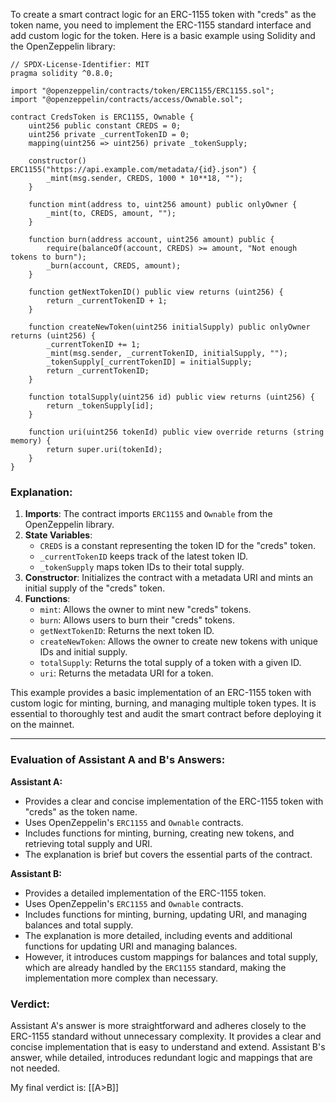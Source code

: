 
To create a smart contract logic for an ERC-1155 token with "creds" as the token name, you need to implement the ERC-1155 standard interface and add custom logic for the token. Here is a basic example using Solidity and the OpenZeppelin library:

```solidity
// SPDX-License-Identifier: MIT
pragma solidity ^0.8.0;

import "@openzeppelin/contracts/token/ERC1155/ERC1155.sol";
import "@openzeppelin/contracts/access/Ownable.sol";

contract CredsToken is ERC1155, Ownable {
    uint256 public constant CREDS = 0;
    uint256 private _currentTokenID = 0;
    mapping(uint256 => uint256) private _tokenSupply;

    constructor() ERC1155("https://api.example.com/metadata/{id}.json") {
        _mint(msg.sender, CREDS, 1000 * 10**18, "");
    }

    function mint(address to, uint256 amount) public onlyOwner {
        _mint(to, CREDS, amount, "");
    }

    function burn(address account, uint256 amount) public {
        require(balanceOf(account, CREDS) >= amount, "Not enough tokens to burn");
        _burn(account, CREDS, amount);
    }

    function getNextTokenID() public view returns (uint256) {
        return _currentTokenID + 1;
    }

    function createNewToken(uint256 initialSupply) public onlyOwner returns (uint256) {
        _currentTokenID += 1;
        _mint(msg.sender, _currentTokenID, initialSupply, "");
        _tokenSupply[_currentTokenID] = initialSupply;
        return _currentTokenID;
    }

    function totalSupply(uint256 id) public view returns (uint256) {
        return _tokenSupply[id];
    }

    function uri(uint256 tokenId) public view override returns (string memory) {
        return super.uri(tokenId);
    }
}
```

### Explanation:
1. **Imports**: The contract imports `ERC1155` and `Ownable` from the OpenZeppelin library.
2. **State Variables**: 
   - `CREDS` is a constant representing the token ID for the "creds" token.
   - `_currentTokenID` keeps track of the latest token ID.
   - `_tokenSupply` maps token IDs to their total supply.
3. **Constructor**: Initializes the contract with a metadata URI and mints an initial supply of the "creds" token.
4. **Functions**:
   - `mint`: Allows the owner to mint new "creds" tokens.
   - `burn`: Allows users to burn their "creds" tokens.
   - `getNextTokenID`: Returns the next token ID.
   - `createNewToken`: Allows the owner to create new tokens with unique IDs and initial supply.
   - `totalSupply`: Returns the total supply of a token with a given ID.
   - `uri`: Returns the metadata URI for a token.

This example provides a basic implementation of an ERC-1155 token with custom logic for minting, burning, and managing multiple token types. It is essential to thoroughly test and audit the smart contract before deploying it on the mainnet.

---

### Evaluation of Assistant A and B's Answers:

**Assistant A:**
- Provides a clear and concise implementation of the ERC-1155 token with "creds" as the token name.
- Uses OpenZeppelin's `ERC1155` and `Ownable` contracts.
- Includes functions for minting, burning, creating new tokens, and retrieving total supply and URI.
- The explanation is brief but covers the essential parts of the contract.

**Assistant B:**
- Provides a detailed implementation of the ERC-1155 token.
- Uses OpenZeppelin's `ERC1155` and `Ownable` contracts.
- Includes functions for minting, burning, updating URI, and managing balances and total supply.
- The explanation is more detailed, including events and additional functions for updating URI and managing balances.
- However, it introduces custom mappings for balances and total supply, which are already handled by the `ERC1155` standard, making the implementation more complex than necessary.

### Verdict:
Assistant A's answer is more straightforward and adheres closely to the ERC-1155 standard without unnecessary complexity. It provides a clear and concise implementation that is easy to understand and extend. Assistant B's answer, while detailed, introduces redundant logic and mappings that are not needed.

My final verdict is: [[A>B]]